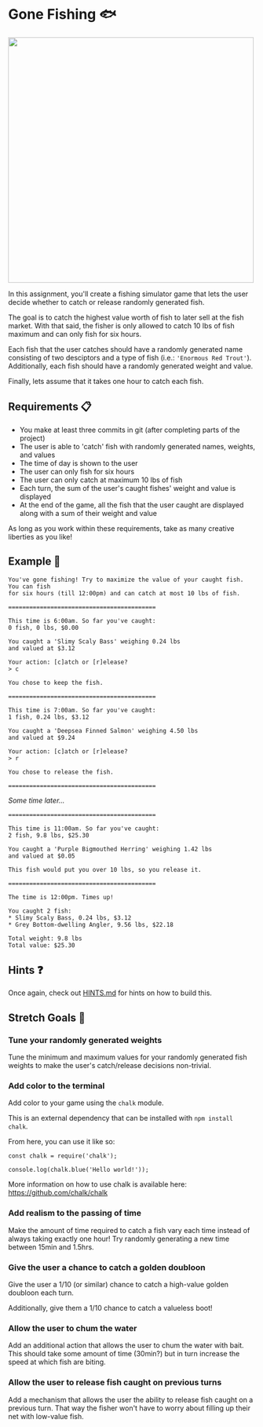 # Gone Fishing 🐟

<img src="https://fishingbooker.com/blog/media/hero-lures.jpg" width="500px" />

In this assignment, you'll create a fishing simulator game that lets the user
decide whether to catch or release randomly generated fish.

The goal is to catch the highest value worth of fish to later sell at the fish market. 
With that said, the fisher is only allowed to catch 10 lbs of fish maximum and can
only fish for six hours.

Each fish that the user catches should have a randomly generated name consisting 
of two desciptors and a type of fish (i.e.: `'Enormous Red Trout'`). Additionally,
each fish should have a randomly generated weight and value.

Finally, lets assume that it takes one hour to catch each fish.

## Requirements 📋

* You make at least three commits in git (after completing parts of the project)
* The user is able to 'catch' fish with randomly generated names, weights, and values
* The time of day is shown to the user
* The user can only fish for six hours
* The user can only catch at maximum 10 lbs of fish
* Each turn, the sum of the user's caught fishes' weight and value is displayed
* At the end of the game, all the fish that the user caught are displayed along
with a sum of their weight and value

As long as you work within these requirements, take as many creative liberties as you like!

## Example 📖

```
You've gone fishing! Try to maximize the value of your caught fish. You can fish
for six hours (till 12:00pm) and can catch at most 10 lbs of fish.

==========================================

This time is 6:00am. So far you've caught:
0 fish, 0 lbs, $0.00

You caught a 'Slimy Scaly Bass' weighing 0.24 lbs
and valued at $3.12

Your action: [c]atch or [r]elease?
> c

You chose to keep the fish.

==========================================

This time is 7:00am. So far you've caught:
1 fish, 0.24 lbs, $3.12

You caught a 'Deepsea Finned Salmon' weighing 4.50 lbs
and valued at $9.24

Your action: [c]atch or [r]elease?
> r

You chose to release the fish.

==========================================
```

_Some time later..._

```
==========================================

This time is 11:00am. So far you've caught:
2 fish, 9.8 lbs, $25.30

You caught a 'Purple Bigmouthed Herring' weighing 1.42 lbs
and valued at $0.05

This fish would put you over 10 lbs, so you release it.

==========================================

The time is 12:00pm. Times up!

You caught 2 fish:
* Slimy Scaly Bass, 0.24 lbs, $3.12
* Grey Bottom-dwelling Angler, 9.56 lbs, $22.18

Total weight: 9.8 lbs
Total value: $25.30

```

## Hints ❓ 

Once again, check out [HINTS.md](HINTS.md) for hints on how to build this.

## Stretch Goals 🚀

### Tune your randomly generated weights

Tune the minimum and maximum values for your randomly generated fish weights to
make the user's catch/release decisions non-trivial.

### Add color to the terminal

Add color to your game using the `chalk` module.

This is an external dependency that can be installed with `npm install chalk`.

From here, you can use it like so:

```
const chalk = require('chalk');

console.log(chalk.blue('Hello world!'));
```

More information on how to use chalk is available here: https://github.com/chalk/chalk

### Add realism to the passing of time

Make the amount of time required to catch a fish vary each time instead of always
taking exactly one hour! Try randomly generating a new time between 15min and 1.5hrs.

### Give the user a chance to catch a golden doubloon

Give the user a 1/10 (or similar) chance to catch a high-value golden doubloon each turn.

Additionally, give them a 1/10 chance to catch a valueless boot!

### Allow the user to chum the water

Add an additional action that allows the user to chum the water with bait. This
should take some amount of time (30min?) but in turn increase the speed at which
fish are biting.

### Allow the user to release fish caught on previous turns

Add a mechanism that allows the user the ability to release fish caught on a
previous turn. That way the fisher won't have to worry about filling up their
net with low-value fish.
